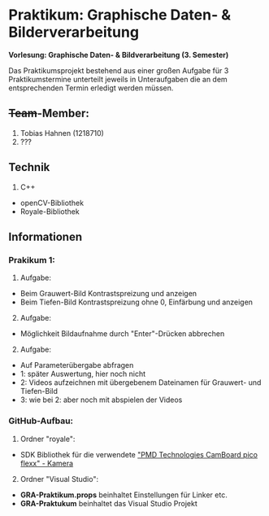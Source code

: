 # Praktikum: Graphische Daten- & Bilderverarbeitung

**Vorlesung: Graphische Daten- & Bildverarbeitung (3. Semester)**

Das Praktikumsprojekt bestehend aus einer großen Aufgabe für 3 Praktikumstermine unterteilt jeweils in Unteraufgaben die an dem entsprechenden Termin erledigt werden müssen.

## ~~Team~~-Member:
1. Tobias Hahnen (1218710)
2. ???

## Technik
1. C++
* openCV-Bibliothek
* Royale-Bibliothek

## Informationen
### Prakikum 1:
1. Aufgabe:
* Beim Grauwert-Bild Kontrastspreizung und anzeigen
* Beim Tiefen-Bild Kontrastspreizung ohne 0, Einfärbung und anzeigen
2. Aufgabe:
* Möglichkeit Bildaufnahme durch "Enter"-Drücken abbrechen
2. Aufgabe:
* Auf Parameterübergabe abfragen
* 1: später Auswertung, hier noch nicht
* 2: Videos aufzeichnen mit übergebenem Dateinamen für Grauwert- und Tiefen-Bild
* 3: wie bei 2: aber noch mit abspielen der Videos

### GitHub-Aufbau:
1. Ordner "royale":
* SDK Bibliothek für die verwendete ["PMD Technologies CamBoard pico flexx" - Kamera](https://www.automation24.de/entwicklungs-kit-pmd-vision-r-camboard-pico-flexx-700-000-094)
2. Ordner "Visual Studio":
* **GRA-Praktikum.props** beinhaltet Einstellungen für Linker etc.
* **GRA-Praktukum** beinhaltet das Visual Studio Projekt
